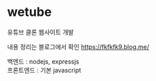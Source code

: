 # wetube

유튜브 클론 웹사이트 개발

내용 정리는 블로그에서 확인 https://fkfkfk9.blog.me/

백엔드 : nodejs, expressjs  
프론트엔드 : 기본 javascript  